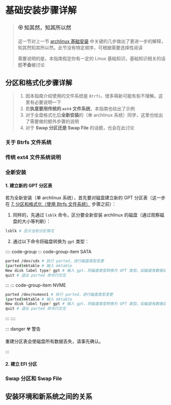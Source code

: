 # 基础安装步骤详解

> ### 🏵 知其然，知其所以然
>
> 这一节对上一节 [archlinux 基础安装](./basic-install.md) 中关键的几步做出了更进一步的解释，知其然知其所以然。此节没有特定顺序，可根据需要选择性阅读
>
> 需要说明的是，本指南假定你有一定的 Linux 基础知识，基础知识相关的话题**不会**被讨论

## 分区和格式化步骤详解

> 1. 因本指南介绍使用的文件系统是 `Btrfs`，很多萌新可能有些不理解。这里有必要说明一下
> 2. 若**执意要用传统的 `ext4` 文件系统**，本指南也给出了示例
> 3. 对于全盘格式化后**全新安装**的（单 archlinux 系统）同学，这里也给出了需要做的额外步骤的说明
> 4. 对于 **Swap 分区还是 Swap File** 的话题，也会在此讨论

### 关于 Btrfs 文件系统

### 传统 ext4 文件系统说明

### 全新安装

#### 1. 建立新的 GPT 分区表

若为全新安装（单 archlinux 系统），首先要对磁盘建立新的 GPT 分区表（这一步在 [7. 分区和格式化（使用 Btrfs 文件系统）](./basic-install.md#_7-分区和格式化-使用-btrfs-文件系统) 步骤之前）：

1. 同样的，先通过 `lsblk` 命令，区分要全新安装 archlinux 的磁盘（通过观察磁盘的大小等判断）：

```zsh
lsblk # 显示当前分区情况
```

2. 通过以下命令将磁盘转换为 `gpt` 类型：

:::: code-group
::: code-group-item SATA

```zsh
parted /dev/sdx # 执行 parted，进行磁盘类型变更
(parted)mktable # 输入 mktable
New disk label type? gpt # 输入 gpt，将磁盘类型转换为 GPT 类型。如磁盘有数据会警告，输入 yes 即可
quit # 退出 parted 命令行交互
```

:::
::: code-group-item NVME

```zsh
parted /dev/nvmexn1 # 执行 parted，进行磁盘类型变更
(parted)mktable # 输入 mktable
New disk label type? gpt # 输入 gpt，将磁盘类型转换为 GPT 类型。如磁盘有数据会警告，输入 yes 即可
quit # 退出 parted 命令行交互
```

:::
::::

::: danger ☢️ 警告

重建分区表会使磁盘所有数据丢失，请事先确认。

:::

#### 2. 建立 EFI 分区

### Swap 分区和 Swap File

## 安装环境和新系统之间的关系
